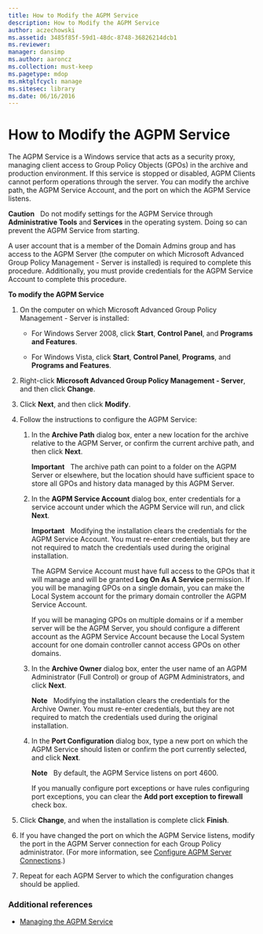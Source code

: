 ```yaml
---
title: How to Modify the AGPM Service
description: How to Modify the AGPM Service
author: aczechowski
ms.assetid: 3485f85f-59d1-48dc-8748-36826214dcb1
ms.reviewer: 
manager: dansimp
ms.author: aaroncz
ms.collection: must-keep
ms.pagetype: mdop
ms.mktglfcycl: manage
ms.sitesec: library
ms.date: 06/16/2016
---
```



# How to Modify the AGPM Service


The AGPM Service is a Windows service that acts as a security proxy, managing client access to Group Policy Objects (GPOs) in the archive and production environment. If this service is stopped or disabled, AGPM Clients cannot perform operations through the server. You can modify the archive path, the AGPM Service Account, and the port on which the AGPM Service listens.

**Caution**  
Do not modify settings for the AGPM Service through **Administrative Tools** and **Services** in the operating system. Doing so can prevent the AGPM Service from starting.

 

A user account that is a member of the Domain Admins group and has access to the AGPM Server (the computer on which Microsoft Advanced Group Policy Management - Server is installed) is required to complete this procedure. Additionally, you must provide credentials for the AGPM Service Account to complete this procedure.

**To modify the AGPM Service**

1.  On the computer on which Microsoft Advanced Group Policy Management - Server is installed:

    -   For Windows Server 2008, click **Start**, **Control Panel**, and **Programs and Features**.

    -   For Windows Vista, click **Start**, **Control Panel**, **Programs**, and **Programs and Features**.

2.  Right-click **Microsoft Advanced Group Policy Management - Server**, and then click **Change**.

3.  Click **Next**, and then click **Modify**.

4.  Follow the instructions to configure the AGPM Service:

    1.  In the **Archive Path** dialog box, enter a new location for the archive relative to the AGPM Server, or confirm the current archive path, and then click **Next**.

        **Important**  
        The archive path can point to a folder on the AGPM Server or elsewhere, but the location should have sufficient space to store all GPOs and history data managed by this AGPM Server.

         

    2.  In the **AGPM Service Account** dialog box, enter credentials for a service account under which the AGPM Service will run, and click **Next**.

        **Important**  
        Modifying the installation clears the credentials for the AGPM Service Account. You must re-enter credentials, but they are not required to match the credentials used during the original installation.

        The AGPM Service Account must have full access to the GPOs that it will manage and will be granted **Log On As A Service** permission. If you will be managing GPOs on a single domain, you can make the Local System account for the primary domain controller the AGPM Service Account.

        If you will be managing GPOs on multiple domains or if a member server will be the AGPM Server, you should configure a different account as the AGPM Service Account because the Local System account for one domain controller cannot access GPOs on other domains.

         

    3.  In the **Archive Owner** dialog box, enter the user name of an AGPM Administrator (Full Control) or group of AGPM Administrators, and click **Next**.

        **Note**  
        Modifying the installation clears the credentials for the Archive Owner. You must re-enter credentials, but they are not required to match the credentials used during the original installation.

         

    4.  In the **Port Configuration** dialog box, type a new port on which the AGPM Service should listen or confirm the port currently selected, and click **Next**.

        **Note**  
        By default, the AGPM Service listens on port 4600.

        If you manually configure port exceptions or have rules configuring port exceptions, you can clear the **Add port exception to firewall** check box.

         

5.  Click **Change**, and when the installation is complete click **Finish**.

6.  If you have changed the port on which the AGPM Service listens, modify the port in the AGPM Server connection for each Group Policy administrator. (For more information, see [Configure AGPM Server Connections](configure-agpm-server-connections-agpm30ops.md).)

7.  Repeat for each AGPM Server to which the configuration changes should be applied.

### Additional references

-   [Managing the AGPM Service](managing-the-agpm-service-agpm30ops.md)

 

 





